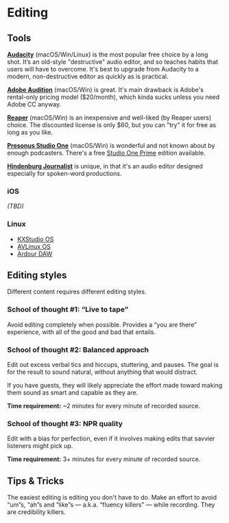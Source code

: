 Editing
=======

## Tools

**[Audacity](http://www.audacityteam.org/)** (macOS/Win/Linux) is the most popular free choice by a long shot. It’s an old-style "destructive" audio editor, and so teaches habits that users will have to overcome. It's best to upgrade from Audacity to a modern, non-destructive editor as quickly as is practical.

**[Adobe Audition](http://www.adobe.com/products/audition.html)** (macOS/Win) is great. It's main drawback is Adobe's rental-only pricing model ($20/month), which kinda sucks unless you need Adobe CC anyway.

**[Reaper](http://www.reaper.fm/)** (macOS/Win) is an inexpensive and well-liked (by Reaper users) choice. The discounted license is only $60, but you can "try" it for free as long as you like.

**[Presonus Studio One](http://studioone.presonus.com/)** (macOS/Win) is wonderful and not known about by enough podcasters. There's a free [Studio One Prime](https://shop.presonus.com/products/studio-one-prods/Studio-One-3-Prime) edition available.

**[Hindenburg Journalist](http://hindenburg.com/products/hindenburg-journalist)** is unique, in that it's an audio editor designed especially for spoken-word productions.

### iOS

*(TBD)*

### Linux

* [KXStudio OS](http://kxstudio.linuxaudio.org/)
* [AVLinux OS](http://www.bandshed.net/AVLinux.html/)
* [Ardour DAW](http://ardour.org/)


## Editing styles

Different content requires different editing styles.

### School of thought #1: “Live to tape”

Avoid editing completely when possible.  Provides a “you are there” experience, with all of the good and bad that entails.

### School of thought #2: Balanced approach

Edit out excess verbal tics and hiccups, stuttering, and pauses.  The goal is for the result to sound natural, without anything that would distract.

If you have guests, they will likely appreciate the effort made toward making them sound as smart and capable as they are.

**Time requirement:** ~2 minutes for every minute of recorded source.

### School of thought #3: NPR quality

Edit with a bias for perfection, even if it involves making edits that savvier listeners might pick up.

**Time requirement:** 3+ minutes for every minute of recorded source.

## Tips & Tricks

The easiest editing is editing you don't have to do.  Make an effort to avoid “um”s, “ah”s and “like”s — a.k.a. “fluency killers” — while recording.  They are credibility killers.


